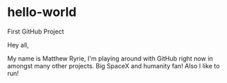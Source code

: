 # hello-world
First GitHub Project

Hey all,

My name is Matthew Ryrie, I'm playing around with GitHub right now in amongst many other projects. Big SpaceX and humanity fan!
Also I like to run!
